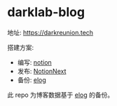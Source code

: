 # darklab-blog

地址: https://darkreunion.tech

搭建方案:
- 编写: [notion](https://www.notion.so/)
- 发布: [NotionNext](https://github.com/tangly1024/NotionNext)
- 备份: [elog](https://github.com/LetTTGACO/elog)

此 repo 为博客数据基于 [elog](https://github.com/LetTTGACO/elog) 的备份。
